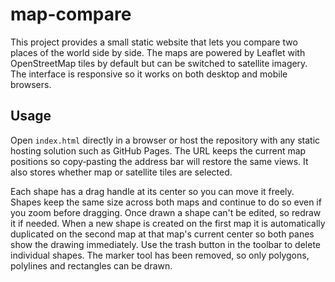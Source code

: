 # map-compare

This project provides a small static website that lets you compare two places of the world side by side. The maps are powered by Leaflet with OpenStreetMap tiles by default but can be switched to satellite imagery. The interface is responsive so it works on both desktop and mobile browsers.

## Usage

Open `index.html` directly in a browser or host the repository with any static hosting solution such as GitHub Pages. The URL keeps the current map positions so copy‑pasting the address bar will restore the same views.
It also stores whether map or satellite tiles are selected.

Each shape has a drag handle at its center so you can move it freely. Shapes keep the same size across both maps and continue to do so even if you zoom before dragging. Once drawn a shape can't be edited, so redraw it if needed.
When a new shape is created on the first map it is automatically duplicated on the second map at that map's current center so both panes show the drawing immediately. Use the trash button in the toolbar to delete individual shapes. The marker tool has been removed, so only polygons, polylines and rectangles can be drawn.
